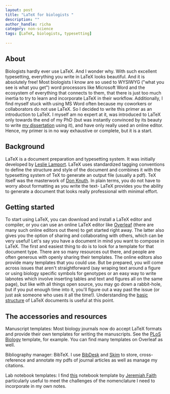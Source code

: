 ```yaml
---
layout: post
title: "LaTeX for biologists "
description: ""
author_handle: richa
category: non-science
tags: [LaTeX, biologists, typesetting]
 
---
```


## About

Biologists hardly ever use LaTeX. And I wonder why. With such excellent typesetting, everything you write in LaTeX looks beautiful. And it is absolutely free! Most biologists I know are so used to WYSIWYG ("what you see is what you get") word processors like Microsoft Word and the ecosystem of everything that connects to them, that there is just too much inertia to try to learn and incorporate LaTeX in their workflow. Additionally, I find myself stuck with using MS Word often because my coworkers or collaborators do not use LaTeX. So I decided to write this primer as an introduction to LaTeX. I myself am no expert at it, was introduced to LaTeX only towards the end of my PhD (but was instantly convinced by its beauty to write [my dissertation](https://repositories.lib.utexas.edu/handle/2152/30458) using it), and have only really used an online editor. Hence, my primer is in no way exhaustive or complete, but it is a start. 

## Background

LaTeX is a document preparation and typesetting system. It was initially developed by [Leslie Lamport](http://www.lamport.org/). LaTeX uses standardized tagging conventions to define the structure and style of the document and combines it with the typesetting system of TeX to generate an output file (usually a pdf). TeX itself was the masterwork of [Don Knuth](https://www-cs-faculty.stanford.edu/~knuth/). In plain terms, you do not have to worry about formatting as you write the text- LaTeX provides you the ability to generate a document that looks really professional with minimal effort. 

## Getting started

To start using LaTeX, you can download and install a LaTeX editor and compiler, or you can use an online LaTeX editor like [Overleaf](https://www.overleaf.com/) (there are many such online editors out there) to get started right away. The latter also gives you the option of sharing and collaborating with others, which can be very useful!
Let's say you have a document in mind you want to compose in LaTeX. The first and easiest thing to do is to look for a template for that document type. There are so many resources out there, and people are often generous with openly sharing their templates. The online editors also provide many templates that you could use. But be prepared, you will come across issues that aren't straightforward (say wraping text around a figure or using biology specific symbols for genotypes or an easy way to write labnotes which involve inserting tables and text and figures all on the same page), but like with all things open source, you may go down a rabbit-hole, but if you put enough time into it, you'll figure out a way past the issue (or just ask someone who uses it all the time!). Understanding the [basic structure](https://www.latex-project.org/about/) of LaTeX documents is useful at this point. 

## The accessories and resources

Manuscript templates: Most biology journals now do accept LaTeX formats and provide their own templates for writing the manuscripts. See the [PLoS Biology](http://journals.plos.org/ploscompbiol/s/latex) template, for example. You can find many templates on Overleaf as well.

Bibliography manager: BibTeX. I use [BibDesk](https://bibdesk.sourceforge.io/) and [Skim](https://skim-app.sourceforge.io/) to store, cross-reference and annotate my pdfs of journal articles as well as manage my citations. 

Lab notebook templates: I find [this](http://www.jeremiahfaith.com/open_notebook_science/sample_notebook/) notebook template by [Jeremiah Faith](http://www.jeremiahfaith.com/) particularly useful to meet the challenges of the nomenclature I need to incorporate in my own notes.

